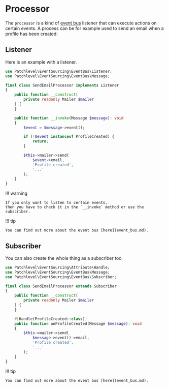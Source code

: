 # Processor

The `processor` is a kind of [event bus](./event_bus.md) listener that can execute actions on certain events.
A process can be for example used to send an email when a profile has been created:

## Listener

Here is an example with a listener.

```php
use Patchlevel\EventSourcing\EventBus\Listener;
use Patchlevel\EventSourcing\EventBus\Message;

final class SendEmailProcessor implements Listener
{
    public function __construct(
        private readonly Mailer $mailer
    ) {
    }

    public function __invoke(Message $message): void
    {
        $event = $message->event();

        if (!$event instanceof ProfileCreated) {
            return;
        }

        $this->mailer->send(
            $event->email,
            'Profile created',
            '...'
        );
    }
}
```

!!! warning

    If you only want to listen to certain events,
    then you have to check it in the `__invoke` method or use the subscriber.

!!! tip

    You can find out more about the event bus [here](event_bus.md).

## Subscriber

You can also create the whole thing as a subscriber too.

```php
use Patchlevel\EventSourcing\Attribute\Handle;
use Patchlevel\EventSourcing\EventBus\Message;
use Patchlevel\EventSourcing\EventBus\Subscriber;

final class SendEmailProcessor extends Subscriber
{
    public function __construct(
        private readonly Mailer $mailer
    ) {
    }

    #[Handle(ProfileCreated::class)]
    public function onProfileCreated(Message $message): void
    {
        $this->mailer->send(
            $message->event()->email,
            'Profile created',
            '...'
        );
    }
}
```

!!! tip

    You can find out more about the event bus [here](event_bus.md).
